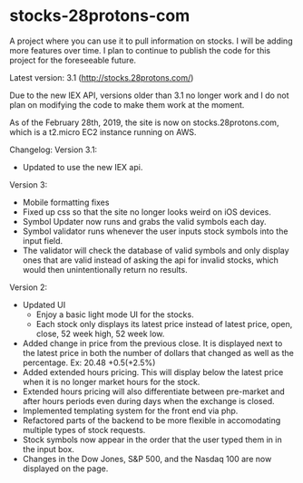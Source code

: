 # stocks-28protons-com
A project where you can use it to pull information on stocks. I will be adding more features over time. I plan to continue to publish the code for this project for the foreseeable future.


Latest version: 3.1 (http://stocks.28protons.com/)

Due to the new IEX API, versions older than 3.1 no longer work and I do not plan on modifying the code to make them work at the moment.

As of the February 28th, 2019, the site is now on stocks.28protons.com, which is a t2.micro EC2 instance running on AWS.

Changelog:
Version 3.1:
- Updated to use the new IEX api.

Version 3:
- Mobile formatting fixes
- Fixed up css so that the site no longer looks weird on iOS devices.
- Symbol Updater now runs and grabs the valid symbols each day.
- Symbol validator runs whenever the user inputs stock symbols into the input field.
- The validator will check the database of valid symbols and only display ones that are valid instead of asking the api for invalid stocks, which would then unintentionally return no results.

Version 2:
- Updated UI
    - Enjoy a basic light mode UI for the stocks.
    - Each stock only displays its latest price instead of latest price, open, close, 52 week high, 52 week low.
- Added change in price from the previous close. It is displayed next to the latest price in both the number of dollars that changed as well as the percentage. Ex: 20.48 +0.5(+2.5%)
- Added extended hours pricing. This will display below the latest price when it is no longer market hours for the stock.
- Extended hours pricing will also differentiate between pre-market and after hours periods even during days when the exchange is closed.
- Implemented templating system for the front end via php.
- Refactored parts of the backend to be more flexible in accomodating multiple types of stock requests.
- Stock symbols now appear in the order that the user typed them in in the input box.
- Changes in the Dow Jones, S&P 500, and the Nasdaq 100 are now displayed on the page.
